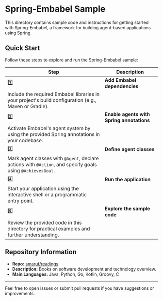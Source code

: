 # Spring-Embabel Sample

This directory contains sample code and instructions for getting started with Spring-Embabel, a framework for building agent-based applications using Spring.

## Quick Start

Follow these steps to explore and run the Spring-Embabel sample:

| Step | Description |
|------|-------------|
| 1️⃣  | **Add Embabel dependencies**  
Include the required Embabel libraries in your project's build configuration (e.g., Maven or Gradle). |
| 2️⃣  | **Enable agents with Spring annotations**  
Activate Embabel's agent system by using the provided Spring annotations in your codebase. |
| 3️⃣  | **Define agent classes**  
Mark agent classes with `@Agent`, declare actions with `@Action`, and specify goals using `@AchievesGoal`. |
| 4️⃣  | **Run the application**  
Start your application using the interactive shell or a programmatic entry point. |
| 5️⃣  | **Explore the sample code**  
Review the provided code in this directory for practical examples and further understanding. |

## Repository Information

- **Repo:** [smaruf/readings](https://github.com/smaruf/readings)
- **Description:** Books on software development and technology overview.
- **Main Languages:** Java, Python, Go, Kotlin, Groovy, C

---

Feel free to open issues or submit pull requests if you have suggestions or improvements.
